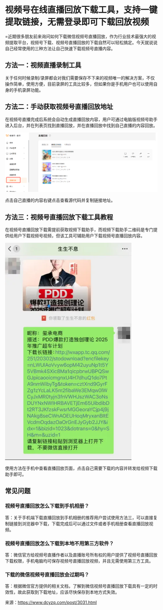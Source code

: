 # 视频号在线直播回放下载工具，支持一键提取链接，无需登录即可下载回放视频

=近期很多朋友前来询问如何下载微信视频号直播回放，作为行业技术最强大的视频提取平台，视频号下载、视频号直播回放的下载自然可以轻松搞定。今天就说说自己经常使用的三种方法让自己快速下载视频号直播内容。

## 方法一：视频直播录制工具
关于任何时候录制/录屏都会对我们需要保存不下来的视频唯一的解决方案，不仅操作简单，使用方便，目前录屏的工具比较多，但如果你是手机用户也可以使用自身的手机录屏功能。

## 方法二：手动获取视频号直播回放地址

在视频号直播完成后系统会自动生成直播回放内容，用户可通过电脑版视频号助手进入后台，并在列表页找到直播回放，并在直播回放中找到自己直播的内容回放。

![alt text](image.png)

点击自己直播的内容右键点击查看源代码并复制链接地址。

## 方法三：视频号直播回放下载工具教程

在视频号直播回放下载需提前获取视频下载助手，而视频下载助手二维码是专门提供给用户下载视频号视频，但该工具可辅助用户下载视频号直播回放内容。

![alt text](image-1.png)

使用方法在手机中查看直播回放页面，点击自己需要下载的内容并转发给视频下载助手即可。

## 常见问题

### 视频号直播回放怎么下载到手机相册？
答：关于手机端下载直播回放到手机相册的推荐用户尝试使用方法三，可以直接复制链接到浏览器中下载，下载完成后可以通过文件或者手机相册查看直播回放视频。

### 视频号直播回放怎么下载到本地不用第三方软件？
答：微信官方给视频号直播作者以及直播账号所有权的用户提供了视频号直播回放下载权限，手机电脑均可保存视频号直播回放视频，并且无需使用第三方工具。

### 下载的微信视频号直播回放会过期吗？
答：根据微信官方提供的相关文档，了解到微信视频号直播回放下载具有一定的时效性，故此获取到下载地址，应该尽快保存到本地方式失效。

来源：https://www.dcyzq.com/post/3031.html
